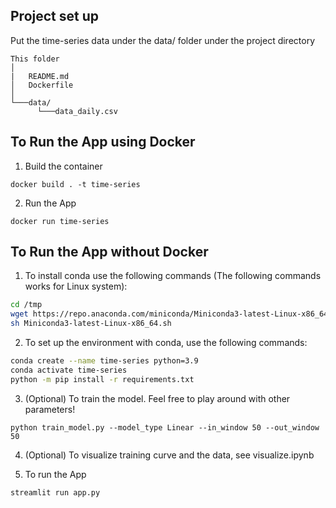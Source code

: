 ## Project set up

Put the time-series data under the data/ folder under the project directory

```
This folder
│   
|   README.md
│   Dockerfile 
│
└───data/
      └───data_daily.csv
```

## To Run the App using Docker

1. Build the container

```
docker build . -t time-series
```

2. Run the App

```
docker run time-series
```


## To Run the App without Docker

1. To install conda use the following commands (The following commands works for Linux system):

```sh
cd /tmp
wget https://repo.anaconda.com/miniconda/Miniconda3-latest-Linux-x86_64.sh
sh Miniconda3-latest-Linux-x86_64.sh
```

2. To set up the environment with conda, use the following commands:

```sh
conda create --name time-series python=3.9
conda activate time-series
python -m pip install -r requirements.txt
```

3. (Optional) To train the model. Feel free to play around with other parameters!

``` 
python train_model.py --model_type Linear --in_window 50 --out_window 50
```

4. (Optional) To visualize training curve and the data, see visualize.ipynb


5. To run the App

``` 
streamlit run app.py
```
